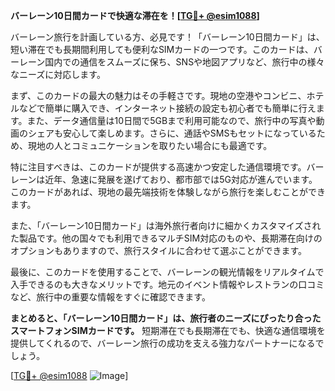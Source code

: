 **バーレーン10日間カードで快適な滞在を！[[TG💪+ @esim1088](https://t.me/s/esim1088)]**

バーレーン旅行を計画している方、必見です！「バーレーン10日間カード」は、短い滞在でも長期間利用しても便利なSIMカードの一つです。このカードは、バーレーン国内での通信をスムーズに保ち、SNSや地図アプリなど、旅行中の様々なニーズに対応します。

まず、このカードの最大の魅力はその手軽さです。現地の空港やコンビニ、ホテルなどで簡単に購入でき、インターネット接続の設定も初心者でも簡単に行えます。また、データ通信量は10日間で5GBまで利用可能なので、旅行中の写真や動画のシェアも安心して楽しめます。さらに、通話やSMSもセットになっているため、現地の人とコミュニケーションを取りたい場合にも最適です。

特に注目すべきは、このカードが提供する高速かつ安定した通信環境です。バーレーンは近年、急速に発展を遂げており、都市部では5G対応が進んでいます。このカードがあれば、現地の最先端技術を体験しながら旅行を楽しむことができます。

また、「バーレーン10日間カード」は海外旅行者向けに細かくカスタマイズされた製品です。他の国々でも利用できるマルチSIM対応のものや、長期滞在向けのオプションもありますので、旅行スタイルに合わせて選ぶことができます。

最後に、このカードを使用することで、バーレーンの観光情報をリアルタイムで入手できるのも大きなメリットです。地元のイベント情報やレストランの口コミなど、旅行中の重要な情報をすぐに確認できます。

**まとめると、「バーレーン10日間カード」は、旅行者のニーズにぴったり合ったスマートフォンSIMカードです。** 短期滞在でも長期滞在でも、快適な通信環境を提供してくれるので、バーレーン旅行の成功を支える強力なパートナーになるでしょう。

[[TG💪+ @esim1088](https://t.me/s/esim1088) ![Image](https://i.postimg.cc/Y0z9fWf4/image.png)]